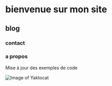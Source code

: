 # bienvenue sur mon site
## blog
### contact
### a propos


Mise à jour des exemples de code

![Image of Yaktocat](https://octodex.github.com/images/yaktocat.png)
